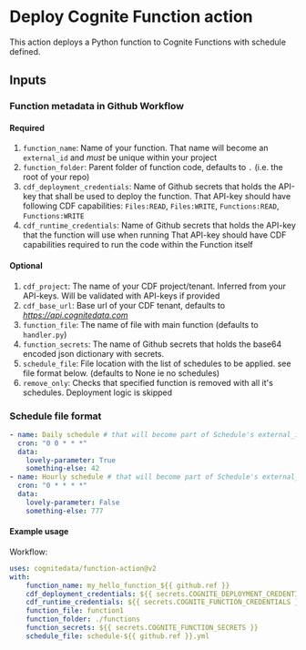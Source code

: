 # Deploy Cognite Function action
This action deploys a Python function to Cognite Functions with schedule defined.

## Inputs
### Function metadata in Github Workflow
#### Required
1. `function_name`: Name of your function. That name will become an `external_id` and *must* be unique within your project
2. `function_folder`: Parent folder of function code, defaults to `.` (i.e. the root of your repo)
3. `cdf_deployment_credentials`: Name of Github secrets that holds the API-key that shall be used to deploy the function. 
That API-key should have following CDF capabilities: `Files:READ`, `Files:WRITE`, `Functions:READ`, `Functions:WRITE`
4. `cdf_runtime_credentials`: Name of Github secrets that holds the API-key that the function will use when running
That API-key should have CDF capabilities required to run the code within the Function itself
 
#### Optional
1. `cdf_project`: The name of your CDF project/tenant. Inferred from your API-keys. Will be validated with API-keys if provided
2. `cdf_base_url`: Base url of your CDF tenant, defaults to _https://api.cognitedata.com_
3. `function_file`: The name of file with main function (defaults to `handler.py`)
4. `function_secrets`: The name of Github secrets that holds the base64 encoded json dictionary with secrets.
5. `schedule_file`: File location with the list of schedules to be applied. see file format below. (defaults to None ie no schedules)
6. `remove_only`: Checks that specified function is removed with all it's schedules. Deployment logic is skipped

### Schedule file format
```yaml
- name: Daily schedule # that will become part of Schedule's external_id. Has to be unique within file
  cron: "0 0 * * *"
  data:
    lovely-parameter: True
    something-else: 42
- name: Hourly schedule # that will become part of Schedule's external_id. Has to be unique within file
  cron: "0 * * * *"
  data:
    lovely-parameter: False
    something-else: 777
```

#### Example usage
Workflow:
```yaml
uses: cognitedata/function-action@v2
with:
    function_name: my_hello_function_${{ github.ref }}
    cdf_deployment_credentials: ${{ secrets.COGNITE_DEPLOYMENT_CREDENTIALS }}
    cdf_runtime_credentials: ${{ secrets.COGNITE_FUNCTION_CREDENTIALS }}
    function_file: function1
    function_folder: ./functions
    function_secrets: ${{ secrets.COGNITE_FUNCTION_SECRETS }}
    schedule_file: schedule-${{ github.ref }}.yml
```

